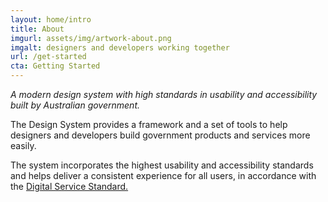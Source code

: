 ```yaml
---
layout: home/intro
title: About
imgurl: assets/img/artwork-about.png
imgalt: designers and developers working together
url: /get-started
cta: Getting Started
---
```


*A modern design system with high standards in usability and accessibility built by Australian government.*

The Design System provides a framework and a set of tools to help designers and developers build government products and services more easily.

The system incorporates the highest usability and accessibility standards and helps deliver a consistent experience for all users, in accordance with the [Digital Service Standard.](https://www.dta.gov.au/standard/)
